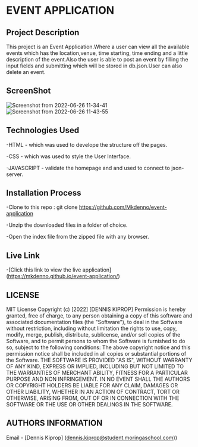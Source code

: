 # EVENT APPLICATION
## Project Description
This project is an Event Application.Where a user can view all the available events which has the location,venue, time starting, time ending and a little description of the event.Also the user is able to post an event by filling the input fields and submitting which will be stored in db.json.User can also delete an event.

## ScreenShot
![Screenshot from 2022-06-26 11-34-41](https://user-images.githubusercontent.com/104482846/175806371-6b95234b-3e10-44c9-8f09-a91b5c5c9e57.png)
![Screenshot from 2022-06-26 11-43-55](https://user-images.githubusercontent.com/104482846/175806657-c85bcb57-13ae-476f-b479-3703d27a3494.png)

## Technologies Used

-HTML - which was used to develope the structure off the pages.

-CSS - which was used to style the User Interface.

-JAVASCRIPT - validate the homepage and and used to connect to json-server.

## Installation Process
-Clone to this repo : git clone https://github.com/Mkdenno/event-application

-Unzip the downloaded files in a folder of choice.

-Open the index file from the zipped file with any browser.

## Live Link

-[Click this link to view the live application]  (https://mkdenno.github.io/event-application/)

## LICENSE

MIT License
Copyright (c) [2022] [DENNIS KIPROP]
Permission is hereby granted, free of charge, to any person obtaining a copy of this software and associated documentation files (the "Software"), to deal in the Software without restriction, including without limitation the rights to use, copy, modify, merge, publish, distribute, sublicense, and/or sell copies of the Software, and to permit persons to whom the Software is furnished to do so, subject to the following conditions:
The above copyright notice and this permission notice shall be included in all copies or substantial portions of the Software.
THE SOFTWARE IS PROVIDED "AS IS", WITHOUT WARRANTY OF ANY KIND, EXPRESS OR IMPLIED, INCLUDING BUT NOT LIMITED TO THE WARRANTIES OF MERCHANT ABILITY, FITNESS FOR A PARTICULAR PURPOSE AND NON INFRINGEMENT. IN NO EVENT SHALL THE AUTHORS OR COPYRIGHT HOLDERS BE LIABLE FOR ANY CLAIM, DAMAGES OR OTHER LIABILITY, WHETHER IN AN ACTION OF CONTRACT, TORT OR OTHERWISE, ARISING FROM, OUT OF OR IN CONNECTION WITH THE SOFTWARE OR THE USE OR OTHER DEALINGS IN THE SOFTWARE.

## AUTHORS INFORMATION

Email - [Dennis Kiprop] (dennis.kiprop@student.moringaschool.com))
